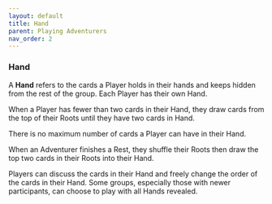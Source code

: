 ```yaml
---
layout: default
title: Hand
parent: Playing Adventurers
nav_order: 2
---
```


### Hand

A **Hand** refers to the cards a Player holds in their hands and keeps hidden from the rest of the group. Each Player has their own Hand.

When a Player has fewer than two cards in their Hand, they draw cards from the top of their Roots until they have two cards in Hand.

There is no maximum number of cards a Player can have in their Hand. 

When an Adventurer finishes a Rest, they shuffle their Roots then draw the top two cards in their Roots into their Hand. 

Players can discuss the cards in their Hand and freely change the order of the cards in their Hand. Some groups, especially those with newer participants, can choose to play with all Hands revealed.
